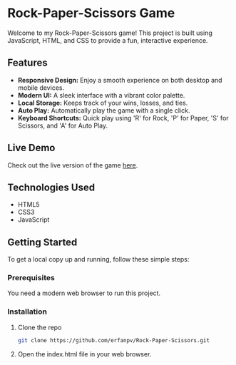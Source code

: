 # Rock-Paper-Scissors Game

Welcome to my Rock-Paper-Scissors game! This project is built using JavaScript, HTML, and CSS to provide a fun, interactive experience.

## Features

- **Responsive Design:** Enjoy a smooth experience on both desktop and mobile devices.
- **Modern UI:** A sleek interface with a vibrant color palette.
- **Local Storage:** Keeps track of your wins, losses, and ties.
- **Auto Play:** Automatically play the game with a single click.
- **Keyboard Shortcuts:** Quick play using 'R' for Rock, 'P' for Paper, 'S' for Scissors, and 'A' for Auto Play.

## Live Demo

Check out the live version of the game [here](https://erfanpv.github.io/RPS/).

## Technologies Used

- HTML5
- CSS3
- JavaScript

## Getting Started

To get a local copy up and running, follow these simple steps:

### Prerequisites

You need a modern web browser to run this project.

### Installation

1. Clone the repo
   ```sh
   git clone https://github.com/erfanpv/Rock-Paper-Scissors.git
2. Open the index.html file in your web browser.
